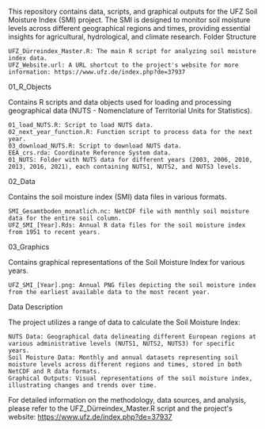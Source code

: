 This repository contains data, scripts, and graphical outputs for the UFZ Soil Moisture Index (SMI) project. The SMI is designed to monitor soil moisture levels across different geographical regions and times, providing essential insights for agricultural, hydrological, and climate research.
Folder Structure

    UFZ_Dürreindex_Master.R: The main R script for analyzing soil moisture index data.
    UFZ_Website.url: A URL shortcut to the project's website for more information: https://www.ufz.de/index.php?de=37937

01_R_Objects

Contains R scripts and data objects used for loading and processing geographical data (NUTS - Nomenclature of Territorial Units for Statistics).

    01_load_NUTS.R: Script to load NUTS data.
    02_next_year_function.R: Function script to process data for the next year.
    03_download_NUTS.R: Script to download NUTS data.
    EEA_crs.rda: Coordinate Reference System data.
    01_NUTS: Folder with NUTS data for different years (2003, 2006, 2010, 2013, 2016, 2021), each containing NUTS1, NUTS2, and NUTS3 levels.

02_Data

Contains the soil moisture index (SMI) data files in various formats.

    SMI_Gesamtboden_monatlich.nc: NetCDF file with monthly soil moisture data for the entire soil column.
    UFZ_SMI_[Year].Rds: Annual R data files for the soil moisture index from 1951 to recent years.

03_Graphics

Contains graphical representations of the Soil Moisture Index for various years.

    UFZ_SMI_[Year].png: Annual PNG files depicting the soil moisture index from the earliest available data to the most recent year.

Data Description

The project utilizes a range of data to calculate the Soil Moisture Index:

    NUTS Data: Geographical data delineating different European regions at various administrative levels (NUTS1, NUTS2, NUTS3) for specific years.
    Soil Moisture Data: Monthly and annual datasets representing soil moisture levels across different regions and times, stored in both NetCDF and R data formats.
    Graphical Outputs: Visual representations of the soil moisture index, illustrating changes and trends over time.

For detailed information on the methodology, data sources, and analysis, please refer to the UFZ_Dürreindex_Master.R script and the project's website: https://www.ufz.de/index.php?de=37937
